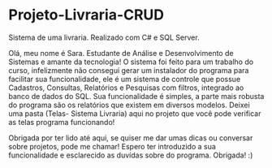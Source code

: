 # Projeto-Livraria-CRUD
Sistema de uma livraria. Realizado com C# e SQL Server.

Olá, meu nome é Sara. Estudante de Análise e Desenvolvimento de Sistemas e amante da tecnologia!
O sistema foi feito para um trabalho do curso, infelizmente não consegui gerar um instalador
do programa para facilitar sua funcionalidade, ele é um sistema de controle que possue Cadastros, 
Consultas, Relatórios e Pesquisas com filtros, integrado ao banco de dados do SQL.
Sua funcionalidade é simples, a parte mais robusta do programa são os relatórios que existem em diversos modelos. 
Deixei uma pasta (Telas- Sistema Livraria) aqui no projeto que você pode verificar as telas  programa funcionando!

Obrigada por ter lido até aqui, se quiser me dar umas dicas ou conversar sobre projetos, pode me chamar!
Espero ter introduzido a sua funcionalidade e esclarecido as duvídas sobre do programa. Obrigada! :)
